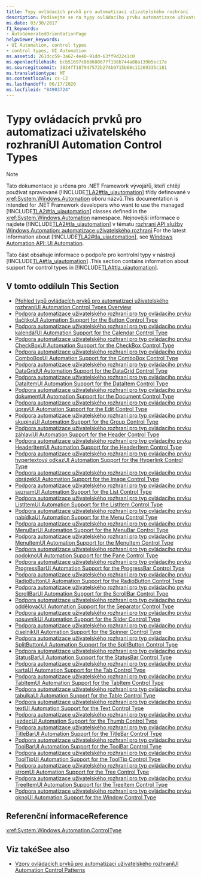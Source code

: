 ```yaml
---
title: Typy ovládacích prvků pro automatizaci uživatelského rozhraní
description: Podívejte se na typy ovládacího prvku automatizace uživatelského rozhraní, které jsou k dispozici, pokud chcete použít spravované třídy v oboru názvů System. Windows. Automation rozhraní .NET API.
ms.date: 03/30/2017
f1_keywords:
- AutoGeneratedOrientationPage
helpviewer_keywords:
- UI Automation, control types
- control types, UI Automation
ms.assetid: 261dcc59-3a62-4e40-91dd-63ff9d2241c0
ms.openlocfilehash: bcb51697c868680077f198b744a88a139b5ec17e
ms.sourcegitcommit: 3824ff187947572b274b9715b60c11269335c181
ms.translationtype: MT
ms.contentlocale: cs-CZ
ms.lasthandoff: 06/17/2020
ms.locfileid: "84903724"
---
```

# <a name="ui-automation-control-types"></a><span data-ttu-id="e7696-103">Typy ovládacích prvků pro automatizaci uživatelského rozhraní</span><span class="sxs-lookup"><span data-stu-id="e7696-103">UI Automation Control Types</span></span>

> [!NOTE]
> <span data-ttu-id="e7696-104">Tato dokumentace je určena pro .NET Framework vývojářů, kteří chtějí používat spravované [!INCLUDE[TLA2#tla_uiautomation](../../../includes/tla2sharptla-uiautomation-md.md)] třídy definované v <xref:System.Windows.Automation> oboru názvů.</span><span class="sxs-lookup"><span data-stu-id="e7696-104">This documentation is intended for .NET Framework developers who want to use the managed [!INCLUDE[TLA2#tla_uiautomation](../../../includes/tla2sharptla-uiautomation-md.md)] classes defined in the <xref:System.Windows.Automation> namespace.</span></span> <span data-ttu-id="e7696-105">Nejnovější informace o najdete [!INCLUDE[TLA2#tla_uiautomation](../../../includes/tla2sharptla-uiautomation-md.md)] v tématu [rozhraní API služby Windows Automation: automatizace uživatelského rozhraní](/windows/win32/winauto/entry-uiauto-win32).</span><span class="sxs-lookup"><span data-stu-id="e7696-105">For the latest information about [!INCLUDE[TLA2#tla_uiautomation](../../../includes/tla2sharptla-uiautomation-md.md)], see [Windows Automation API: UI Automation](/windows/win32/winauto/entry-uiauto-win32).</span></span>

<span data-ttu-id="e7696-106">Tato část obsahuje informace o podpoře pro kontrolní typy v nástroji [!INCLUDE[TLA#tla_uiautomation](../../../includes/tlasharptla-uiautomation-md.md)] .</span><span class="sxs-lookup"><span data-stu-id="e7696-106">This section contains information about support for control types in [!INCLUDE[TLA#tla_uiautomation](../../../includes/tlasharptla-uiautomation-md.md)].</span></span>

## <a name="in-this-section"></a><span data-ttu-id="e7696-107">V tomto oddílu</span><span class="sxs-lookup"><span data-stu-id="e7696-107">In This Section</span></span>

- [<span data-ttu-id="e7696-108">Přehled typů ovládacích prvků pro automatizaci uživatelského rozhraní</span><span class="sxs-lookup"><span data-stu-id="e7696-108">UI Automation Control Types Overview</span></span>](ui-automation-control-types-overview.md)
- [<span data-ttu-id="e7696-109">Podpora automatizace uživatelského rozhraní pro typ ovládacího prvku tlačítko</span><span class="sxs-lookup"><span data-stu-id="e7696-109">UI Automation Support for the Button Control Type</span></span>](ui-automation-support-for-the-button-control-type.md)
- [<span data-ttu-id="e7696-110">Podpora automatizace uživatelského rozhraní pro typ ovládacího prvku kalendář</span><span class="sxs-lookup"><span data-stu-id="e7696-110">UI Automation Support for the Calendar Control Type</span></span>](ui-automation-support-for-the-calendar-control-type.md)
- [<span data-ttu-id="e7696-111">Podpora automatizace uživatelského rozhraní pro typ ovládacího prvku CheckBox</span><span class="sxs-lookup"><span data-stu-id="e7696-111">UI Automation Support for the CheckBox Control Type</span></span>](ui-automation-support-for-the-checkbox-control-type.md)
- [<span data-ttu-id="e7696-112">Podpora automatizace uživatelského rozhraní pro typ ovládacího prvku ComboBox</span><span class="sxs-lookup"><span data-stu-id="e7696-112">UI Automation Support for the ComboBox Control Type</span></span>](ui-automation-support-for-the-combobox-control-type.md)
- [<span data-ttu-id="e7696-113">Podpora automatizace uživatelského rozhraní pro typ ovládacího prvku DataGrid</span><span class="sxs-lookup"><span data-stu-id="e7696-113">UI Automation Support for the DataGrid Control Type</span></span>](ui-automation-support-for-the-datagrid-control-type.md)
- [<span data-ttu-id="e7696-114">Podpora automatizace uživatelského rozhraní pro typ ovládacího prvku DataItem</span><span class="sxs-lookup"><span data-stu-id="e7696-114">UI Automation Support for the DataItem Control Type</span></span>](ui-automation-support-for-the-dataitem-control-type.md)
- [<span data-ttu-id="e7696-115">Podpora automatizace uživatelského rozhraní pro typ ovládacího prvku dokument</span><span class="sxs-lookup"><span data-stu-id="e7696-115">UI Automation Support for the Document Control Type</span></span>](ui-automation-support-for-the-document-control-type.md)
- [<span data-ttu-id="e7696-116">Podpora automatizace uživatelského rozhraní pro typ ovládacího prvku úprav</span><span class="sxs-lookup"><span data-stu-id="e7696-116">UI Automation Support for the Edit Control Type</span></span>](ui-automation-support-for-the-edit-control-type.md)
- [<span data-ttu-id="e7696-117">Podpora automatizace uživatelského rozhraní pro typ ovládacího prvku skupina</span><span class="sxs-lookup"><span data-stu-id="e7696-117">UI Automation Support for the Group Control Type</span></span>](ui-automation-support-for-the-group-control-type.md)
- [<span data-ttu-id="e7696-118">Podpora automatizace uživatelského rozhraní pro typ ovládacího prvku záhlaví</span><span class="sxs-lookup"><span data-stu-id="e7696-118">UI Automation Support for the Header Control Type</span></span>](ui-automation-support-for-the-header-control-type.md)
- [<span data-ttu-id="e7696-119">Podpora automatizace uživatelského rozhraní pro typ ovládacího prvku HeaderItem</span><span class="sxs-lookup"><span data-stu-id="e7696-119">UI Automation Support for the HeaderItem Control Type</span></span>](ui-automation-support-for-the-headeritem-control-type.md)
- [<span data-ttu-id="e7696-120">Podpora automatizace uživatelského rozhraní pro typ ovládacího prvku hypertextový odkaz</span><span class="sxs-lookup"><span data-stu-id="e7696-120">UI Automation Support for the Hyperlink Control Type</span></span>](ui-automation-support-for-the-hyperlink-control-type.md)
- [<span data-ttu-id="e7696-121">Podpora automatizace uživatelského rozhraní pro typ ovládacího prvku obrázek</span><span class="sxs-lookup"><span data-stu-id="e7696-121">UI Automation Support for the Image Control Type</span></span>](ui-automation-support-for-the-image-control-type.md)
- [<span data-ttu-id="e7696-122">Podpora automatizace uživatelského rozhraní pro typ ovládacího prvku seznam</span><span class="sxs-lookup"><span data-stu-id="e7696-122">UI Automation Support for the List Control Type</span></span>](ui-automation-support-for-the-list-control-type.md)
- [<span data-ttu-id="e7696-123">Podpora automatizace uživatelského rozhraní pro typ ovládacího prvku ListItem</span><span class="sxs-lookup"><span data-stu-id="e7696-123">UI Automation Support for the ListItem Control Type</span></span>](ui-automation-support-for-the-listitem-control-type.md)
- [<span data-ttu-id="e7696-124">Podpora automatizace uživatelského rozhraní pro typ ovládacího prvku nabídka</span><span class="sxs-lookup"><span data-stu-id="e7696-124">UI Automation Support for the Menu Control Type</span></span>](ui-automation-support-for-the-menu-control-type.md)
- [<span data-ttu-id="e7696-125">Podpora automatizace uživatelského rozhraní pro typ ovládacího prvku MenuBar</span><span class="sxs-lookup"><span data-stu-id="e7696-125">UI Automation Support for the MenuBar Control Type</span></span>](ui-automation-support-for-the-menubar-control-type.md)
- [<span data-ttu-id="e7696-126">Podpora automatizace uživatelského rozhraní pro typ ovládacího prvku MenuItem</span><span class="sxs-lookup"><span data-stu-id="e7696-126">UI Automation Support for the MenuItem Control Type</span></span>](ui-automation-support-for-the-menuitem-control-type.md)
- [<span data-ttu-id="e7696-127">Podpora automatizace uživatelského rozhraní pro typ ovládacího prvku podokno</span><span class="sxs-lookup"><span data-stu-id="e7696-127">UI Automation Support for the Pane Control Type</span></span>](ui-automation-support-for-the-pane-control-type.md)
- [<span data-ttu-id="e7696-128">Podpora automatizace uživatelského rozhraní pro typ ovládacího prvku ProgressBar</span><span class="sxs-lookup"><span data-stu-id="e7696-128">UI Automation Support for the ProgressBar Control Type</span></span>](ui-automation-support-for-the-progressbar-control-type.md)
- [<span data-ttu-id="e7696-129">Podpora automatizace uživatelského rozhraní pro typ ovládacího prvku RadioButton</span><span class="sxs-lookup"><span data-stu-id="e7696-129">UI Automation Support for the RadioButton Control Type</span></span>](ui-automation-support-for-the-radiobutton-control-type.md)
- [<span data-ttu-id="e7696-130">Podpora automatizace uživatelského rozhraní pro typ ovládacího prvku ScrollBar</span><span class="sxs-lookup"><span data-stu-id="e7696-130">UI Automation Support for the ScrollBar Control Type</span></span>](ui-automation-support-for-the-scrollbar-control-type.md)
- [<span data-ttu-id="e7696-131">Podpora automatizace uživatelského rozhraní pro typ ovládacího prvku oddělovač</span><span class="sxs-lookup"><span data-stu-id="e7696-131">UI Automation Support for the Separator Control Type</span></span>](ui-automation-support-for-the-separator-control-type.md)
- [<span data-ttu-id="e7696-132">Podpora automatizace uživatelského rozhraní pro typ ovládacího prvku posuvník</span><span class="sxs-lookup"><span data-stu-id="e7696-132">UI Automation Support for the Slider Control Type</span></span>](ui-automation-support-for-the-slider-control-type.md)
- [<span data-ttu-id="e7696-133">Podpora automatizace uživatelského rozhraní pro typ ovládacího prvku číselník</span><span class="sxs-lookup"><span data-stu-id="e7696-133">UI Automation Support for the Spinner Control Type</span></span>](ui-automation-support-for-the-spinner-control-type.md)
- [<span data-ttu-id="e7696-134">Podpora automatizace uživatelského rozhraní pro typ ovládacího prvku SplitButton</span><span class="sxs-lookup"><span data-stu-id="e7696-134">UI Automation Support for the SplitButton Control Type</span></span>](ui-automation-support-for-the-splitbutton-control-type.md)
- [<span data-ttu-id="e7696-135">Podpora automatizace uživatelského rozhraní pro typ ovládacího prvku StatusBar</span><span class="sxs-lookup"><span data-stu-id="e7696-135">UI Automation Support for the StatusBar Control Type</span></span>](ui-automation-support-for-the-statusbar-control-type.md)
- [<span data-ttu-id="e7696-136">Podpora automatizace uživatelského rozhraní pro typ ovládacího prvku karta</span><span class="sxs-lookup"><span data-stu-id="e7696-136">UI Automation Support for the Tab Control Type</span></span>](ui-automation-support-for-the-tab-control-type.md)
- [<span data-ttu-id="e7696-137">Podpora automatizace uživatelského rozhraní pro typ ovládacího prvku TabItem</span><span class="sxs-lookup"><span data-stu-id="e7696-137">UI Automation Support for the TabItem Control Type</span></span>](ui-automation-support-for-the-tabitem-control-type.md)
- [<span data-ttu-id="e7696-138">Podpora automatizace uživatelského rozhraní pro typ ovládacího prvku tabulka</span><span class="sxs-lookup"><span data-stu-id="e7696-138">UI Automation Support for the Table Control Type</span></span>](ui-automation-support-for-the-table-control-type.md)
- [<span data-ttu-id="e7696-139">Podpora automatizace uživatelského rozhraní pro typ ovládacího prvku text</span><span class="sxs-lookup"><span data-stu-id="e7696-139">UI Automation Support for the Text Control Type</span></span>](ui-automation-support-for-the-text-control-type.md)
- [<span data-ttu-id="e7696-140">Podpora automatizace uživatelského rozhraní pro typ ovládacího prvku jezdec</span><span class="sxs-lookup"><span data-stu-id="e7696-140">UI Automation Support for the Thumb Control Type</span></span>](ui-automation-support-for-the-thumb-control-type.md)
- [<span data-ttu-id="e7696-141">Podpora automatizace uživatelského rozhraní pro typ ovládacího prvku TitleBar</span><span class="sxs-lookup"><span data-stu-id="e7696-141">UI Automation Support for the TitleBar Control Type</span></span>](ui-automation-support-for-the-titlebar-control-type.md)
- [<span data-ttu-id="e7696-142">Podpora automatizace uživatelského rozhraní pro typ ovládacího prvku ToolBar</span><span class="sxs-lookup"><span data-stu-id="e7696-142">UI Automation Support for the ToolBar Control Type</span></span>](ui-automation-support-for-the-toolbar-control-type.md)
- [<span data-ttu-id="e7696-143">Podpora automatizace uživatelského rozhraní pro typ ovládacího prvku ToolTip</span><span class="sxs-lookup"><span data-stu-id="e7696-143">UI Automation Support for the ToolTip Control Type</span></span>](ui-automation-support-for-the-tooltip-control-type.md)
- [<span data-ttu-id="e7696-144">Podpora automatizace uživatelského rozhraní pro typ ovládacího prvku strom</span><span class="sxs-lookup"><span data-stu-id="e7696-144">UI Automation Support for the Tree Control Type</span></span>](ui-automation-support-for-the-tree-control-type.md)
- [<span data-ttu-id="e7696-145">Podpora automatizace uživatelského rozhraní pro typ ovládacího prvku TreeItem</span><span class="sxs-lookup"><span data-stu-id="e7696-145">UI Automation Support for the TreeItem Control Type</span></span>](ui-automation-support-for-the-treeitem-control-type.md)
- [<span data-ttu-id="e7696-146">Podpora automatizace uživatelského rozhraní pro typ ovládacího prvku okno</span><span class="sxs-lookup"><span data-stu-id="e7696-146">UI Automation Support for the Window Control Type</span></span>](ui-automation-support-for-the-window-control-type.md)

## <a name="reference"></a><span data-ttu-id="e7696-147">Referenční informace</span><span class="sxs-lookup"><span data-stu-id="e7696-147">Reference</span></span>

<xref:System.Windows.Automation.ControlType>

## <a name="see-also"></a><span data-ttu-id="e7696-148">Viz také</span><span class="sxs-lookup"><span data-stu-id="e7696-148">See also</span></span>

- [<span data-ttu-id="e7696-149">Vzory ovládacích prvků pro automatizaci uživatelského rozhraní</span><span class="sxs-lookup"><span data-stu-id="e7696-149">UI Automation Control Patterns</span></span>](ui-automation-control-patterns.md)
